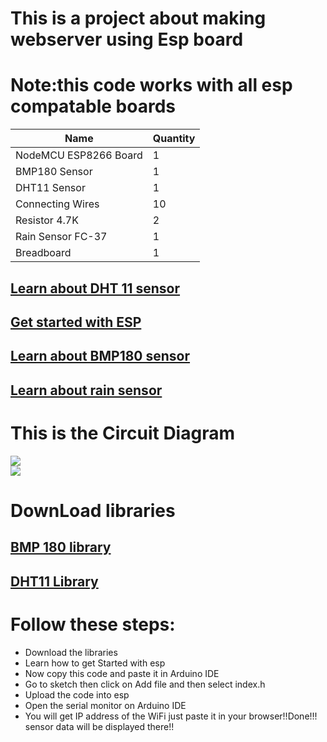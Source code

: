 <h1>This is a project about making webserver using Esp board </h1>
<h1>Note:this code works with all esp compatable boards</h1>

| Name          | Quantity |
| ------------- | ------------- |
| NodeMCU ESP8266 Board  | 1  |
|BMP180 Sensor| 1  |
| DHT11 Sensor  | 1  |
| Connecting Wires  | 10  |
| Resistor 4.7K| 2  |
| Rain Sensor FC-37  |1 |
| 	Breadboard  | 1  |

<a href="https://components101.com/sensors/dht11-temperature-sensor"><h2>Learn about DHT 11 sensor</h2></a>

<a href="https://www.electronicshub.org/getting-started-with-nodemcu/"><h2>Get started with ESP</h2></a>

<a href="https://www.adafruit.com/product/1603"><h2>Learn about BMP180 sensor</h2></a>

<a href="https://circuitdigest.com/microcontroller-projects/rain-detector-using-arduino"><h2>Learn about rain sensor</h2></a>


<h1>This is the Circuit Diagram</h1>
<div><img src="/images/circuit_digram"></div>

<div><img src="/images/esp"></div>


<h1>DownLoad libraries</h1>

<a href="https://drive.google.com/file/d/1nImv_I2H8WENMSzJyR9h0i8xoXi2Nb2q/view"><h2>BMP 180 library</h2></a>

<a href="https://drive.google.com/file/d/1PZadxsEiJLc7PAz703sbui-0jyRSMpfM/view"><h2>DHT11 Library</h2></a>


<h1>Follow these steps:</h1>
<ul>
<li>Download the libraries</li>
<li>Learn how to get Started with esp</li>
<li>Now copy this code and paste it in Arduino IDE</li>
<li>Go to sketch then click on Add file and then select index.h</li>
<li>Upload the code into esp</li>
<li>Open the serial monitor on Arduino IDE</li>
<li>You will get IP address of the WiFi just paste it in your browser!!Done!!! sensor data will be displayed there!!</li>
</ul>
